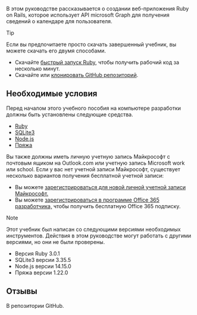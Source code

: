 <!-- markdownlint-disable MD002 MD041 -->

В этом руководстве рассказывается о создании веб-приложения Ruby on Rails, которое использует API microsoft Graph для получения сведений о календаре для пользователя.

> [!TIP]
> Если вы предпочитаете просто скачать завершенный учебник, вы можете скачать его двумя способами.
>
> - Скачайте [быстрый запуск Ruby,](https://developer.microsoft.com/graph/quick-start?platform=option-ruby) чтобы получить рабочий код за несколько минут.
> - Скачайте или [клонировать GitHub репозиторий](https://github.com/microsoftgraph/msgraph-training-rubyrailsapp).

## <a name="prerequisites"></a>Необходимые условия

Перед началом этого учебного пособия на компьютере разработки должны быть установлены следующие средства.

- [Ruby](https://www.ruby-lang.org/en/downloads/)
- [SQLite3](https://sqlite.org/index.html)
- [Node.js](https://nodejs.org/en/)
- [Пряжа](https://yarnpkg.com/)

Вы также должны иметь личную учетную запись Майкрософт с почтовым ящиком на Outlook.com или учетную запись Microsoft work или school. Если у вас нет учетной записи Майкрософт, существует несколько вариантов получения бесплатной учетной записи:

- Вы можете [зарегистрироваться для новой личной учетной записи Майкрософт.](https://signup.live.com/signup?wa=wsignin1.0&rpsnv=12&ct=1454618383&rver=6.4.6456.0&wp=MBI_SSL_SHARED&wreply=https://mail.live.com/default.aspx&id=64855&cbcxt=mai&bk=1454618383&uiflavor=web&uaid=b213a65b4fdc484382b6622b3ecaa547&mkt=E-US&lc=1033&lic=1)
- Вы можете [зарегистрироваться в программе Office 365 разработчика,](https://developer.microsoft.com/office/dev-program) чтобы получить бесплатную Office 365 подписку.

> [!NOTE]
> Этот учебник был написан со следующими версиями необходимых инструментов. Действия в этом руководстве могут работать с другими версиями, но они не были проверены.
>
> - Версия Ruby 3.0.1
> - SQLite3 версии 3.35.5
> - Node.js версии 14.15.0
> - Пряжа версии 1.22.0

## <a name="feedback"></a>Отзывы

В репозитории [](https://github.com/microsoftgraph/msgraph-training-rubyrailsapp)GitHub.
